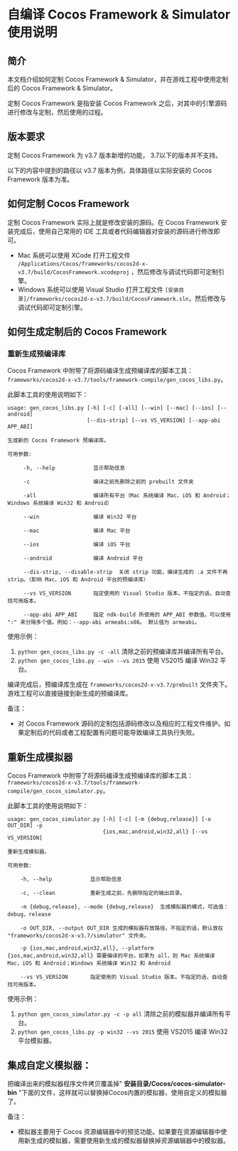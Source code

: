 # 自编译 Cocos Framework & Simulator 使用说明


## 简介

本文档介绍如何定制 Cocos Framework & Simulator，并在游戏工程中使用定制后的 Cocos Framework & Simulator。

定制 Cocos Framework 是指安装 Cocos Framework 之后，对其中的引擎源码进行修改与定制，然后使用的过程。

## 版本要求

定制 Cocos Framework 为 v3.7 版本新增的功能， 3.7以下的版本并不支持。

以下的内容中提到的路径以 v3.7 版本为例，具体路径以实际安装的 Cocos Framework 版本为准。

## 如何定制 Cocos Framework

定制 Cocos Framework 实际上就是修改安装的源码。在 Cocos Framework 安装完成后，使用自己常用的 IDE 工具或者代码编辑器对安装的源码进行修改即可。

* Mac 系统可以使用 XCode 打开工程文件 `/Applications/Cocos/frameworks/cocos2d-x-v3.7/build/CocosFramework.xcodeproj` ，然后修改与调试代码即可定制引擎。
* Windows 系统可以使用 Visual Studio 打开工程文件 `[安装目录]/frameworks/cocos2d-x-v3.7/build/CocosFramework.sln`，然后修改与调试代码即可定制引擎。

## 如何生成定制后的 Cocos Framework

### 重新生成预编译库

Cocos Framework 中附带了将源码编译生成预编译库的脚本工具：`frameworks/cocos2d-x-v3.7/tools/framework-compile/gen_cocos_libs.py`。

此脚本工具的使用说明如下：

```
usage: gen_cocos_libs.py [-h] [-c] [-all] [--win] [--mac] [--ios] [--android]
                         [--dis-strip] [--vs VS_VERSION] [--app-abi APP_ABI]

生成新的 Cocos Framework 预编译库。

可用参数:

     -h, --help            显示帮助信息

     -c                    编译之前先删除之前的 prebuilt 文件夹

     -all                  编译所有平台（Mac 系统编译 Mac，iOS 和 Android；Windows 系统编译 Win32 和 Android）

     --win                 编译 Win32 平台

     --mac                 编译 Mac 平台

     --ios                 编译 iOS 平台

     --android             编译 Android 平台

     --dis-strip, --disable-strip  关闭 strip 功能，编译生成的 .a 文件不再 strip。（影响 Mac，iOS 和 Android 平台的预编译库）

     --vs VS_VERSION       指定使用的 Visual Studio 版本。不指定的话，自动查找可用版本。

     --app-abi APP_ABI     指定 ndk-build 所使用的 APP_ABI 参数值。可以使用 ":" 来分隔多个值。例如：--app-abi armeabi:x86。 默认值为 armeabi。
```

使用示例：

1. `python gen_cocos_libs.py -c -all` 清除之前的预编译库并编译所有平台。
2. `python gen_cocos_libs.py --win --vs 2015` 使用 VS2015 编译 Win32 平台。

编译完成后，预编译库生成在 `frameworks/cocos2d-x-v3.7/prebuilt` 文件夹下。游戏工程可以直接链接到新生成的预编译库。

备注：

* 对 Cocos Framework 源码的定制包括源码修改以及相应的工程文件维护。如果定制后的代码或者工程配置有问题可能导致编译工具执行失败。


## 重新生成模拟器


Cocos Framework 中附带了将源码编译生成预编译库的脚本工具：`frameworks/cocos2d-x-v3.7/tools/framework-compile/gen_cocos_simulator.py`。

此脚本工具的使用说明如下：

```
usage: gen_cocos_simulator.py [-h] [-c] [-m {debug,release}] [-o OUT_DIR] -p
                              {ios,mac,android,win32,all} [--vs VS_VERSION]

重新生成模拟器。

可用参数:

    -h, --help            显示帮助信息

    -c, --clean           重新生成之前，先删除指定的输出目录。

    -m {debug,release}, --mode {debug,release}  生成模拟器的模式，可选值：debug，release

    -o OUT_DIR, --output OUT_DIR 生成的模拟器存放路径。不指定的话，默认放在 "frameworks/cocos2d-x-v3.7/simulator" 文件夹。

    -p {ios,mac,android,win32,all}, --platform {ios,mac,android,win32,all} 需要编译的平台。如果为 all，则 Mac 系统编译 Mac，iOS 和 Android；Windows 系统编译 Win32 和 Android

    --vs VS_VERSION       指定使用的 Visual Studio 版本。不指定的话，自动查找可用版本。
```

使用示例：

1. `python gen_cocos_simulator.py -c -p all` 清除之前的模拟器并编译所有平台。
2. `python gen_cocos_libs.py -p win32 --vs 2015` 使用 VS2015 编译 Win32 平台模拟器。

## 集成自定义模拟器：


把编译出来的模拟器程序文件拷贝覆盖掉" **安装目录/Cocos/cocos-simulator-bin** "下面的文件，这样就可以替换掉Cocos内置的模拟器，使用自定义的模拟器了。

备注：

* 模拟器主要用于 Cocos 资源编辑器中的预览功能。如果要在资源编辑器中使用新生成的模拟器，需要使用新生成的模拟器替换掉资源编辑器中的模拟器。
